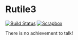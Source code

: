 # Rutile3

[![Build Status](https://img.shields.io/badge/build-passing-brightgreen)](https://circleci.com/docs/) 
[![Scrapbox](https://img.shields.io/badge/scrapbox-Rutile3-brightgreen)](https://scrapbox.io/RutileProgramming)

There is no achievement to talk!
